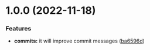# 1.0.0 (2022-11-18)


### Features

* **commits:** it will improve commit messages ([ba6596d](https://github.com/brb07/release-demo/commit/ba6596dfbcfab76bbdd56cba31c9a88d8254daa3))
